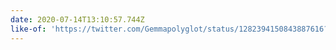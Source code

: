 ```yaml
---
date: 2020-07-14T13:10:57.744Z
like-of: 'https://twitter.com/Gemmapolyglot/status/1282394150843887616?s=19'
---
```


